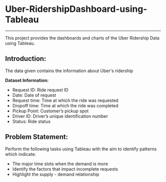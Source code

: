 # Uber-RidershipDashboard-using-Tableau
----------------------------------------------------------------------------------
This project provides the dashboards and charts of the Uber Ridership Data using Tableau.

## **Introduction:**
The data given contains the information about Uber's ridership

**Dataset Information:**

- Request ID: Ride request ID
- Date: Date of request
- Request time: Time at which the ride was requested
- Dropoff time: Time at which the ride was completed
- Pickup Point: Customer’s pickup spot
- Driver ID: Driver’s unique identification number
- Status: Ride status

## **Problem Statement:**

Perform the following tasks using Tableau with the aim to identify patterns which indicate:
- The major time slots when the demand is more
- Identify the factors that impact incomplete requests
- Highlight the supply - demand relationship
